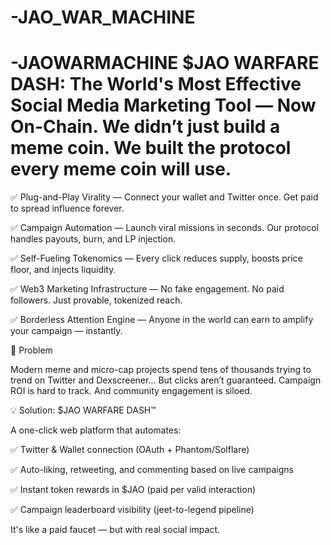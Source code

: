 # -JAO_WAR_MACHINE
# -JAOWARMACHINE $JAO WARFARE DASH: The World's Most Effective Social Media Marketing Tool — Now On-Chain. We didn’t just build a meme coin. We built the protocol every meme coin will use.

✅ Plug-and-Play Virality — Connect your wallet and Twitter once. Get paid to spread influence forever.

✅ Campaign Automation — Launch viral missions in seconds. Our protocol handles payouts, burn, and LP injection.

✅ Self-Fueling Tokenomics — Every click reduces supply, boosts price floor, and injects liquidity.

✅ Web3 Marketing Infrastructure — No fake engagement. No paid followers. Just provable, tokenized reach.

✅ Borderless Attention Engine — Anyone in the world can earn to amplify your campaign — instantly.

🧠 Problem

Modern meme and micro-cap projects spend tens of thousands trying to trend on Twitter and Dexscreener…
But clicks aren’t guaranteed. Campaign ROI is hard to track. And community engagement is siloed.

💡 Solution: $JAO WARFARE DASH™

A one-click web platform that automates:

✅ Twitter & Wallet connection (OAuth + Phantom/Solflare)

✅ Auto-liking, retweeting, and commenting based on live campaigns

✅ Instant token rewards in $JAO (paid per valid interaction)

✅ Campaign leaderboard visibility (jeet-to-legend pipeline)

It's like a paid faucet — but with real social impact.
